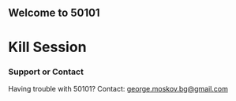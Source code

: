 ## Welcome to 50101

# Kill Session

### Support or Contact

Having trouble with 50101?
Contact: george.moskov.bg@gmail.com
